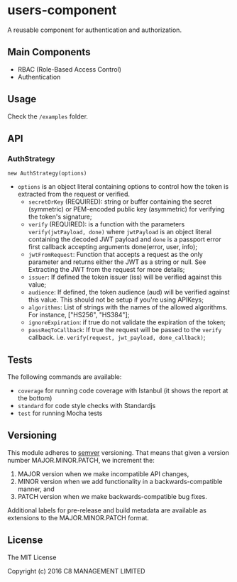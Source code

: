# users-component
A reusable component for authentication and authorization.

## Main Components
+ RBAC (Role-Based Access Control)
+ Authentication

## Usage
Check the `/examples` folder.

## API

### AuthStrategy
`new AuthStrategy(options)`
+ `options` is an object literal containing options to control how the token is extracted from the request or verified.
    - `secretOrKey` (REQUIRED): string or buffer containing the secret (symmetric) or PEM-encoded public key (asymmetric) for verifying the token's signature;
    - `verify` (REQUIRED): is a function with the parameters `verify(jwtPayload, done)` where `jwtPayload` is an object literal containing the decoded JWT payload and `done` is a passport error first callback accepting arguments done(error, user, info);
    - `jwtFromRequest`: Function that accepts a request as the only parameter and returns either the JWT as a string or null. See Extracting the JWT from the request for more details;
    - `issuer`: If defined the token issuer (iss) will be verified against this value;
    - `audience`: If defined, the token audience (aud) will be verified against this value. This should not be setup if you're using APIKeys;
    - `algorithms`: List of strings with the names of the allowed algorithms. For instance, ["HS256", "HS384"];
    - `ignoreExpiration`: if true do not validate the expiration of the token;
    - `passReqToCallback`: If true the request will be passed to the `verify` callback. i.e. `verify(request, jwt_payload, done_callback)`;


## Tests

The following commands are available:
+ `coverage` for running code coverage with Istanbul (it shows the report at the bottom)
+ `standard` for code style checks with Standardjs
+ `test` for running Mocha tests

## Versioning
This module adheres to [semver](http://semver.org/) versioning. That means that given a version number MAJOR.MINOR.PATCH, we increment the:

1. MAJOR version when we make incompatible API changes,
2. MINOR version when we add functionality in a backwards-compatible manner, and
3. PATCH version when we make backwards-compatible bug fixes.

Additional labels for pre-release and build metadata are available as extensions to the MAJOR.MINOR.PATCH format.

## License
The MIT License

Copyright (c) 2016 C8 MANAGEMENT LIMITED